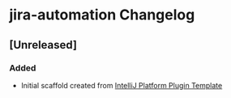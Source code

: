 <!-- Keep a Changelog guide -> https://keepachangelog.com -->

# jira-automation Changelog

## [Unreleased]
### Added
- Initial scaffold created from [IntelliJ Platform Plugin Template](https://github.com/JetBrains/intellij-platform-plugin-template)

